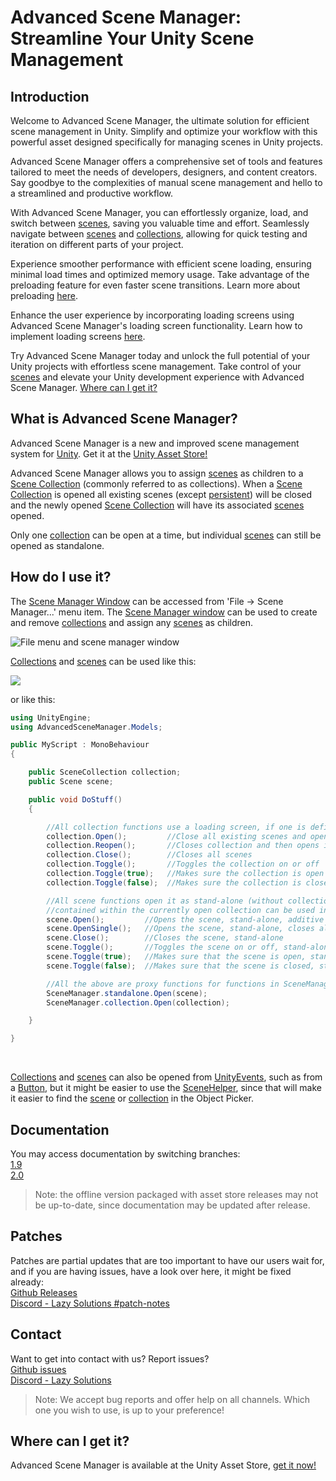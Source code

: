 # Advanced Scene Manager: Streamline Your Unity Scene Management

## Introduction
Welcome to Advanced Scene Manager, the ultimate solution for efficient scene management in Unity. Simplify and optimize your workflow with this powerful asset designed specifically for managing scenes in Unity projects.

Advanced Scene Manager offers a comprehensive set of tools and features tailored to meet the needs of developers, designers, and content creators. Say goodbye to the complexities of manual scene management and hello to a streamlined and productive workflow.

With Advanced Scene Manager, you can effortlessly organize, load, and switch between [scenes](https://github.com/Lazy-Solutions/AdvancedSceneManager/blob/2.0/guides/Scenes.md), saving you valuable time and effort. Seamlessly navigate between [scenes](https://github.com/Lazy-Solutions/AdvancedSceneManager/blob/2.0/guides/Scenes.md) and [collections](https://github.com/Lazy-Solutions/AdvancedSceneManager/blob/2.0/guides/Scene%20collections.md), allowing for quick testing and iteration on different parts of your project.

Experience smoother performance with efficient scene loading, ensuring minimal load times and optimized memory usage. Take advantage of the preloading feature for even faster scene transitions. Learn more about preloading [here](https://github.com/Lazy-Solutions/AdvancedSceneManager/blob/2.0/guides/Scenes.md#preloading).

Enhance the user experience by incorporating loading screens using Advanced Scene Manager's loading screen functionality. Learn how to implement loading screens [here](https://github.com/Lazy-Solutions/AdvancedSceneManager/blob/2.0/guides/Loading%20screens.md).

Try Advanced Scene Manager today and unlock the full potential of your Unity projects with effortless scene management. Take control of your [scenes](https://github.com/Lazy-Solutions/AdvancedSceneManager/blob/2.0/guides/Scenes.md) and elevate your Unity development experience with Advanced Scene Manager. [Where can I get it?](https://github.com/Lazy-Solutions/AdvancedSceneManager#where-can-i-get-it)

## What is Advanced Scene Manager?

Advanced Scene Manager is a new and improved scene management system for [Unity](https://unity.com/). Get it at the [Unity Asset Store!](https://assetstore.unity.com/packages/slug/174152)

Advanced Scene Manager allows you to assign [scenes](https://github.com/Lazy-Solutions/AdvancedSceneManager/blob/2.0/guides/Scenes.md) as children to a [Scene Collection](https://github.com/Lazy-Solutions/AdvancedSceneManager/blob/2.0/guides/Scene%20collections.md) (commonly referred to as collections).
When a [Scene Collection](https://github.com/Lazy-Solutions/AdvancedSceneManager/blob/2.0/guides/Scene%20collections.md) is opened all existing scenes (except [persistent](https://github.com/Lazy-Solutions/AdvancedSceneManager/blob/2.0/guides/Scenes.md#persistent-scenes)) will be closed and the newly opened [Scene Collection](https://github.com/Lazy-Solutions/AdvancedSceneManager/blob/2.0/guides/Scene%20collections.md) will have its associated [scenes](https://github.com/Lazy-Solutions/AdvancedSceneManager/blob/2.0/guides/Scenes.md) opened.

Only one [collection](https://github.com/Lazy-Solutions/AdvancedSceneManager/blob/2.0/guides/Scene%20collections.md) can be open at a time, but individual [scenes](https://github.com/Lazy-Solutions/AdvancedSceneManager/blob/2.0/guides/Scene%20collections.md) can still be opened as standalone.

## How do I use it?

The [Scene Manager Window](https://github.com/Lazy-Solutions/AdvancedSceneManager/blob/2.0/guides/Scene%20manager%20window.md) can be accessed from 'File -> Scene Manager...' menu item. The [Scene Manager window](https://github.com/Lazy-Solutions/AdvancedSceneManager/blob/2.0/guides/Scene%20manager%20window.md) can be used to create and remove [collections](https://github.com/Lazy-Solutions/AdvancedSceneManager/blob/2.0/guides/Scene%20collections.md) and assign any [scenes](https://github.com/Lazy-Solutions/AdvancedSceneManager/blob/2.0/guides/Scenes.md) as children.

![](https://lazy-solutions.github.io/AdvancedSceneManager/image/File-menu-and-scene-manager-window.png "File menu and scene manager window")

[Collections](https://github.com/Lazy-Solutions/AdvancedSceneManager/blob/2.0/guides/Scene%20collections.md) and [scenes](https://github.com/Lazy-Solutions/AdvancedSceneManager/blob/2.0/guides/Scenes.md) can be used like this:

![](https://lazy-solutions.github.io/AdvancedSceneManager/image/scene-helper.png)

or like this:

```C#
using UnityEngine;
using AdvancedSceneManager.Models;

public MyScript : MonoBehaviour
{

    public SceneCollection collection;
    public Scene scene;

    public void DoStuff()
    {     

        //All collection functions use a loading screen, if one is defined
        collection.Open();         //Close all existing scenes and open scenes in collection
        collection.Reopen();       //Closes collection and then opens it again
        collection.Close();        //Closes all scenes
        collection.Toggle();       //Toggles the collection on or off
        collection.Toggle(true);   //Makes sure the collection is open
        collection.Toggle(false);  //Makes sure the collection is closed

        //All scene functions open it as stand-alone (without collection), but scenes that are
        //contained within the currently open collection can be used in functions in SceneManager.collection
        scene.Open();         //Opens the scene, stand-alone, additive
        scene.OpenSingle();   //Opens the scene, stand-alone, closes all existing scenes and collections
        scene.Close();        //Closes the scene, stand-alone
        scene.Toggle();       //Toggles the scene on or off, stand-alone
        scene.Toggle(true);   //Makes sure that the scene is open, stand-alone
        scene.Toggle(false);  //Makes sure that the scene is closed, stand-alone

        //All the above are proxy functions for functions in SceneManager.standalone or SceneManager.collection
        SceneManager.standalone.Open(scene);
        SceneManager.collection.Open(collection);

    }

}
```

</br>

[Collections](https://github.com/Lazy-Solutions/AdvancedSceneManager/blob/2.0/guides/Scene%20collections.md) and [scenes](https://github.com/Lazy-Solutions/AdvancedSceneManager/blob/2.0/guides/Scenes.md) can also be opened from [UnityEvents](https://docs.unity3d.com/Manual/UnityEvents.html), such as from a [Button](https://docs.unity3d.com/Packages/com.unity.ugui@1.0/manual/script-Button.html), but it might be easier to use the [SceneHelper](https://github.com/Lazy-Solutions/AdvancedSceneManager/blob/2.0/guides/Scene%20helper.md), since that will make it easier to find the [scene](https://github.com/Lazy-Solutions/AdvancedSceneManager/blob/2.0/guides/Scenes.md) or [collection](https://github.com/Lazy-Solutions/AdvancedSceneManager/blob/2.0/guides/Scene%20collections.md) in the Object Picker.

## Documentation

You may access documentation by switching branches:\
[1.9](https://github.com/Lazy-Solutions/AdvancedSceneManager/blob/1.9/readme.md)\
[2.0](https://github.com/Lazy-Solutions/AdvancedSceneManager/blob/2.0/readme.md)

>Note: the offline version packaged with asset store releases may not be up-to-date, since documentation may be updated after release.

## Patches
Patches are partial updates that are too important to have our users wait for, and if you are having issues, have a look over here, it might be fixed already: \
[Github Releases](https://github.com/Lazy-Solutions/AdvancedSceneManager/releases)\
[Discord - Lazy Solutions #patch-notes](https://discord.com/channels/519089118467325952/806112082873024562)

## Contact
Want to get into contact with us? Report issues?\
[Github issues](https://github.com/Lazy-Solutions/AdvancedSceneManager/issues)\
[Discord - Lazy Solutions](https://discord.gg/pnRn6zeFEJ)
>Note: We accept bug reports and offer help on all channels. Which one you wish to use, is up to your preference!

## Where can I get it?
Advanced Scene Manager is available at the Unity Asset Store, [get it now!](https://assetstore.unity.com/packages/slug/174152)<br/>
